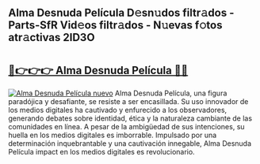 ## Alma Desnuda Película D𝚎sn𝚞dos filtr𝚊dos - Parts-SfR Vid𝚎os filtr𝚊dos - N𝚞evas f𝚘tos atr𝚊ctivas 2ID3O

# <h2><a href="http://mb9r7mm.tromn.icu/?c=Alma+Desnuda+Pel%c3%adcula">🔗👉👉👉 Alma Desnuda Película 🔗🔗</a></h2>

[![Alma Desnuda Película nuevo](https://i.imgur.com/pEAQMta.gif)](http://mb9r7mm.tromn.icu/?c=Alma+Desnuda+Pel%c3%adcula)
Alma Desnuda Película, una figura paradójica y desafiante, se resiste a ser encasillada. Su uso innovador de los medios digitales ha cautivado y enfurecido a los observadores, generando debates sobre identidad, ética y la naturaleza cambiante de las comunidades en línea. A pesar de la ambigüedad de sus intenciones, su huella en los medios digitales es imborrable. Impulsado por una determinación inquebrantable y una cautivación innegable, Alma Desnuda Película impact en los medios digitales es revolucionario.
